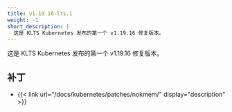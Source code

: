 ```yaml
---
title: v1.19.16-lts.1
weight: -1
short_description: |
  这是 KLTS Kubernetes 发布的第一个 v1.19.16 修复版本。
---
```


这是 KLTS Kubernetes 发布的第一个 v1.19.16 修复版本。

## 补丁

- {{< link url="/docs/kubernetes/patches/nokmem/" display="description" >}}
